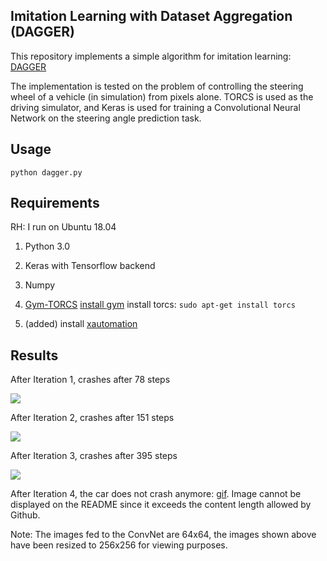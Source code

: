 ## Imitation Learning with Dataset Aggregation (DAGGER)

This repository implements a simple algorithm for imitation learning: [DAGGER](https://www.cs.cmu.edu/~sross1/publications/Ross-AIStats11-NoRegret.pdf)

The implementation is tested on the problem of controlling the steering wheel of a vehicle (in simulation) from pixels alone. TORCS is used as the driving simulator, and Keras is used for training a Convolutional Neural Network on the steering angle prediction task.

## Usage
`python dagger.py`

## Requirements
RH: I run on Ubuntu 18.04
1. Python 3.0
2. Keras with Tensorflow backend
3. Numpy
4. [Gym-TORCS](https://github.com/ugo-nama-kun/gym_torcs) [install gym](https://github.com/openai/gym) install torcs: `sudo apt-get install torcs`

5. (added) install [xautomation](http://zoomadmin.com/HowToInstall/UbuntuPackage/xautomation)

## Results

After Iteration 1, crashes after 78 steps

![](http://i.imgur.com/YfqFXQZ.gif)

After Iteration 2, crashes after 151 steps

![](http://i.imgur.com/0bXKyVx.gif)

After Iteration 3, crashes after 395 steps

![](http://i.imgur.com/doz8U0z.gif)

After Iteration 4, the car does not crash anymore: [gif](http://i.imgur.com/pKeVxLY.gif). Image cannot be displayed on the README since it exceeds the content length allowed by Github. 

Note: The images fed to the ConvNet are 64x64, the images shown above have been resized to 256x256 for viewing purposes.
